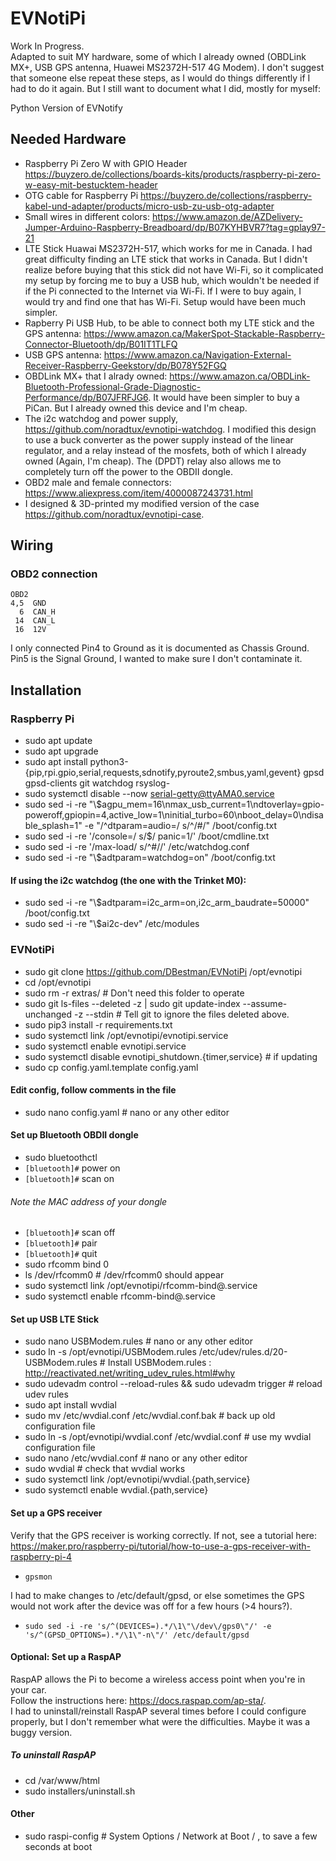 # EVNotiPi
Work In Progress.  
Adapted to suit MY hardware, some of which I already owned (OBDLink MX+, USB GPS antenna, Huawei MS2372H-517 4G Modem).
I don't suggest that someone else repeat these steps, as I would do things differently if I had to do it again.  But I still want to document what I did, mostly for myself:

Python Version of EVNotify
## Needed Hardware
- Raspberry Pi Zero W with GPIO Header https://buyzero.de/collections/boards-kits/products/raspberry-pi-zero-w-easy-mit-bestucktem-header
- OTG cable for Raspberry Pi https://buyzero.de/collections/raspberry-kabel-und-adapter/products/micro-usb-zu-usb-otg-adapter
- Small wires in different colors: https://www.amazon.de/AZDelivery-Jumper-Arduino-Raspberry-Breadboard/dp/B07KYHBVR7?tag=gplay97-21
- LTE Stick Huawai MS2372H-517, which works for me in Canada.  I had great difficulty finding an LTE stick that works in Canada.  But I didn't realize before buying that this stick did not have Wi-Fi, so it complicated my setup by forcing me to buy a USB hub, which wouldn't be needed if if the Pi connected to the Internet via Wi-Fi.  If I were to buy again, I would try and find one that has Wi-Fi.  Setup would have been much simpler.
- Rapberry Pi USB Hub, to be able to connect both my LTE stick and the GPS antenna: https://www.amazon.ca/MakerSpot-Stackable-Raspberry-Connector-Bluetooth/dp/B01IT1TLFQ
- USB GPS antenna: https://www.amazon.ca/Navigation-External-Receiver-Raspberry-Geekstory/dp/B078Y52FGQ
- OBDLink MX+ that I alrady owned: https://www.amazon.ca/OBDLink-Bluetooth-Professional-Grade-Diagnostic-Performance/dp/B07JFRFJG6.  It would have been simpler to buy a PiCan.  But I already owned this device and I'm cheap.
- The i2c watchdog and power supply, https://github.com/noradtux/evnotipi-watchdog.  I modified this design to use a buck converter as the power supply instead of the linear regulator, and a relay instead of the mosfets, both of which I already owned (Again, I'm cheap).  The (DPDT) relay also allows me to completely turn off the power to the OBDII dongle.
- OBD2 male and female connectors: https://www.aliexpress.com/item/4000087243731.html
- I designed & 3D-printed my modified version of the case https://github.com/noradtux/evnotipi-case.
## Wiring
### OBD2 connection
```
OBD2       
4,5  GND   
  6  CAN_H 
 14  CAN_L 
 16  12V   
```
I only connected Pin4 to Ground as it is documented as Chassis Ground.  Pin5 is the Signal Ground, I wanted to make sure I don't contaminate it.

## Installation
### Raspberry Pi
- sudo apt update
- sudo apt upgrade
- sudo apt install python3-{pip,rpi.gpio,serial,requests,sdnotify,pyroute2,smbus,yaml,gevent} gpsd gpsd-clients git watchdog rsyslog-
- sudo systemctl disable --now serial-getty@ttyAMA0.service
- sudo sed -i -re "\\$agpu_mem=16\nmax_usb_current=1\ndtoverlay=gpio-poweroff,gpiopin=4,active_low=1\ninitial_turbo=60\nboot_delay=0\ndisable_splash=1" -e "/^dtparam=audio=/ s/^/#/" /boot/config.txt
- sudo sed -i -re '/console=/ s/$/ panic=1/' /boot/cmdline.txt
- sudo sed -i -re '/max-load/ s/^#//' /etc/watchdog.conf
- sudo sed -i -re "\\$adtparam=watchdog=on" /boot/config.txt
#### If using the i2c watchdog (the one with the Trinket M0):
- sudo sed -i -re "\\$adtparam=i2c_arm=on,i2c_arm_baudrate=50000" /boot/config.txt
- sudo sed -i -re "\\$ai2c-dev" /etc/modules
### EVNotiPi
- sudo git clone https://github.com/DBestman/EVNotiPi /opt/evnotipi
- cd /opt/evnotipi
- sudo rm -r extras/ # Don't need this folder to operate
- sudo git ls-files --deleted -z | sudo git update-index --assume-unchanged -z --stdin # Tell git to ignore the files deleted above.
- sudo pip3 install -r requirements.txt
- sudo systemctl link /opt/evnotipi/evnotipi.service
- sudo systemctl enable evnotipi.service
- sudo systemctl disable evnotipi_shutdown.{timer,service} # if updating
- sudo cp config.yaml.template config.yaml
#### Edit config, follow comments in the file
- sudo nano config.yaml # nano or any other editor
#### Set up Bluetooth OBDII dongle
- sudo bluetoothctl
- `[bluetooth]#` power on
- `[bluetooth]#` scan on
###### Note the MAC address of your dongle
- `[bluetooth]#` scan off
- `[bluetooth]#` pair <MAC>
- `[bluetooth]#` quit
- sudo rfcomm bind 0 <MAC> 
- ls /dev/rfcomm0 # /dev/rfcomm0 should appear
- sudo systemctl link /opt/evnotipi/rfcomm-bind@.service
- sudo systemctl enable rfcomm-bind@<MAC>.service
#### Set up USB LTE Stick
- sudo nano USBModem.rules # nano or any other editor
- sudo ln -s /opt/evnotipi/USBModem.rules /etc/udev/rules.d/20-USBModem.rules  # Install USBModem.rules : http://reactivated.net/writing_udev_rules.html#why
- sudo udevadm control --reload-rules && sudo udevadm trigger # reload udev rules
- sudo apt install wvdial
- sudo mv /etc/wvdial.conf /etc/wvdial.conf.bak # back up old configuration file
- sudo ln -s /opt/evnotipi/wvdial.conf /etc/wvdial.conf # use my wvdial configuration file
- sudo nano /etc/wvdial.conf # nano or any other editor
- sudo wvdial # check that wvdial works
- sudo systemctl link /opt/evnotipi/wvdial.{path,service}
- sudo systemctl enable wvdial.{path,service}
#### Set up a GPS receiver
Verify that the GPS receiver is working correctly. If not, see a tutorial here: https://maker.pro/raspberry-pi/tutorial/how-to-use-a-gps-receiver-with-raspberry-pi-4
- `gpsmon`  

I had to make changes to /etc/default/gpsd, or else sometimes the GPS would not work after the device was off for a few hours (>4 hours?).
- `sudo sed -i -re 's/^(DEVICES=).*/\1\"\/dev\/gps0\"/' -e 's/^(GPSD_OPTIONS=).*/\1\"-n\"/' /etc/default/gpsd`
#### Optional: Set up a RaspAP
RaspAP allows the Pi to become a wireless access point when you're in your car.  
Follow the instructions here: https://docs.raspap.com/ap-sta/.  
I had to uninstall/reinstall RaspAP several times before I could configure properly, but I don't remember what were the difficulties.  Maybe it was a buggy version.
##### To uninstall RaspAP
- cd /var/www/html
- sudo installers/uninstall.sh
#### Other
- sudo raspi-config # System Options / Network at Boot / <No>, to save a few seconds at boot
